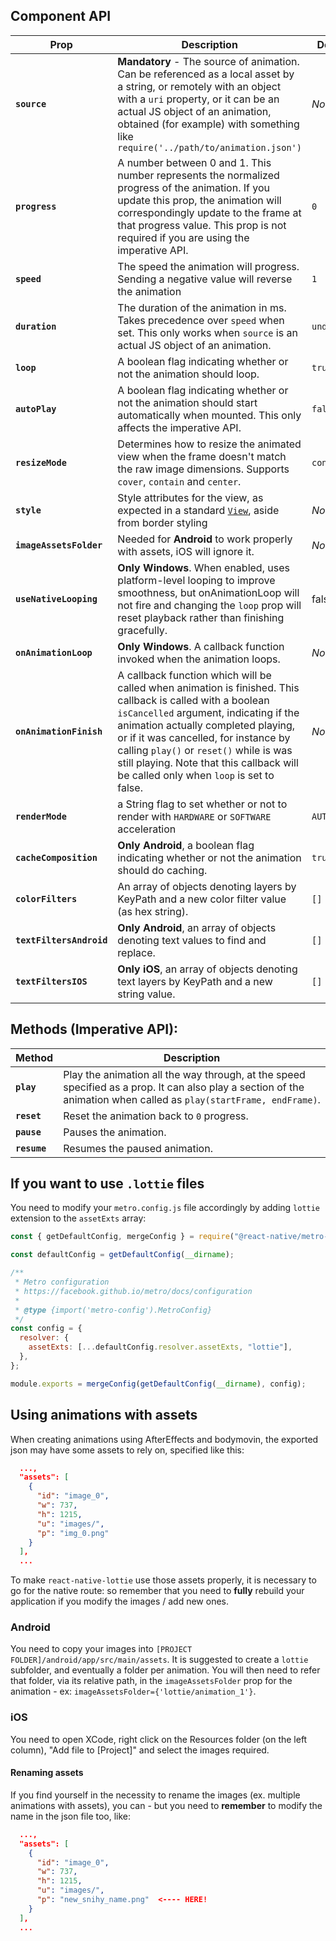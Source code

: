 ## Component API

| Prop                     | Description                                                                                                                                                                                                                                                                                                                                                            | Default     | Platform     |
| ------------------------ | ---------------------------------------------------------------------------------------------------------------------------------------------------------------------------------------------------------------------------------------------------------------------------------------------------------------------------------------------------------------------- | ----------- | ------------ |
| **`source`**             | **Mandatory** - The source of animation. Can be referenced as a local asset by a string, or remotely with an object with a `uri` property, or it can be an actual JS object of an animation, obtained (for example) with something like `require('../path/to/animation.json')`                                                                                         | _None_      | All          |
| **`progress`**           | A number between 0 and 1. This number represents the normalized progress of the animation. If you update this prop, the animation will correspondingly update to the frame at that progress value. This prop is not required if you are using the imperative API.                                                                                                      | `0`         | All          |
| **`speed`**              | The speed the animation will progress. Sending a negative value will reverse the animation                                                                                                                                                                                                                                                                             | `1`         | All          |
| **`duration`**           | The duration of the animation in ms. Takes precedence over `speed` when set. This only works when `source` is an actual JS object of an animation.                                                                                                                                                                                                                     | `undefined` | All          |
| **`loop`**               | A boolean flag indicating whether or not the animation should loop.                                                                                                                                                                                                                                                                                                    | `true`      | All          |
| **`autoPlay`**           | A boolean flag indicating whether or not the animation should start automatically when mounted. This only affects the imperative API.                                                                                                                                                                                                                                  | `false`     | All          |
| **`resizeMode`**         | Determines how to resize the animated view when the frame doesn't match the raw image dimensions. Supports `cover`, `contain` and `center`.                                                                                                                                                                                                                            | `contain`   | All          |
| **`style`**              | Style attributes for the view, as expected in a standard [`View`](http://facebook.github.io/react-native/releases/0.46/docs/layout-props.html), aside from border styling                                                                                                                                                                                              | _None_      | All          |
| **`imageAssetsFolder`**  | Needed for **Android** to work properly with assets, iOS will ignore it.                                                                                                                                                                                                                                                                                               | _None_      | Android      |
| **`useNativeLooping`**   | **Only Windows**. When enabled, uses platform-level looping to improve smoothness, but onAnimationLoop will not fire and changing the `loop` prop will reset playback rather than finishing gracefully.                                                                                                                                                                | false       | Windows      |
| **`onAnimationLoop`**    | **Only Windows**. A callback function invoked when the animation loops.                                                                                                                                                                                                                                                                                                | _None_      | Windows      |
| **`onAnimationFinish`**  | A callback function which will be called when animation is finished. This callback is called with a boolean `isCancelled` argument, indicating if the animation actually completed playing, or if it was cancelled, for instance by calling `play()` or `reset()` while is was still playing. Note that this callback will be called only when `loop` is set to false. | _None_      | All          |
| **`renderMode`**         | a String flag to set whether or not to render with `HARDWARE` or `SOFTWARE` acceleration                                                                                                                                                                                                                                                                               | `AUTOMATIC` | iOS, Android |
| **`cacheComposition`**   | **Only Android**, a boolean flag indicating whether or not the animation should do caching.                                                                                                                                                                                                                                                                            | `true`      | Android      |
| **`colorFilters`**       | An array of objects denoting layers by KeyPath and a new color filter value (as hex string).                                                                                                                                                                                                                                                                           | `[]`        | All          |
| **`textFiltersAndroid`** | **Only Android**, an array of objects denoting text values to find and replace.                                                                                                                                                                                                                                                                                        | `[]`        | Android      |
| **`textFiltersIOS`**     | **Only iOS**, an array of objects denoting text layers by KeyPath and a new string value.                                                                                                                                                                                                                                                                              | `[]`        | iOS          |

## Methods (Imperative API):

| Method       | Description                                                                                                                                                        |
| ------------ | ------------------------------------------------------------------------------------------------------------------------------------------------------------------ |
| **`play`**   | Play the animation all the way through, at the speed specified as a prop. It can also play a section of the animation when called as `play(startFrame, endFrame)`. |
| **`reset`**  | Reset the animation back to `0` progress.                                                                                                                          |
| **`pause`**  | Pauses the animation.                                                                                                                                              |
| **`resume`** | Resumes the paused animation.                                                                                                                                      |

## If you want to use `.lottie` files

You need to modify your `metro.config.js` file accordingly by adding `lottie` extension to the `assetExts` array:

```js
const { getDefaultConfig, mergeConfig } = require("@react-native/metro-config");

const defaultConfig = getDefaultConfig(__dirname);

/**
 * Metro configuration
 * https://facebook.github.io/metro/docs/configuration
 *
 * @type {import('metro-config').MetroConfig}
 */
const config = {
  resolver: {
    assetExts: [...defaultConfig.resolver.assetExts, "lottie"],
  },
};

module.exports = mergeConfig(getDefaultConfig(__dirname), config);
```

## Using animations with assets

When creating animations using AfterEffects and bodymovin, the exported json may have some assets to rely on, specified like this:

```json
  ...,
  "assets": [
    {
      "id": "image_0",
      "w": 737,
      "h": 1215,
      "u": "images/",
      "p": "img_0.png"
    }
  ],
  ...
```

To make `react-native-lottie` use those assets properly, it is necessary to go for the native route: so remember that you need to **fully** rebuild your application if you modify the images / add new ones.

### Android

You need to copy your images into `[PROJECT FOLDER]/android/app/src/main/assets`. It is suggested to create a `lottie` subfolder, and eventually a folder per animation.
You will then need to refer that folder, via its relative path, in the `imageAssetsFolder` prop for the animation - ex: `imageAssetsFolder={'lottie/animation_1'}`.

### iOS

You need to open XCode, right click on the Resources folder (on the left column), "Add file to [Project]" and select the images required.

#### Renaming assets

If you find yourself in the necessity to rename the images (ex. multiple animations with assets), you can - but you need to **remember** to modify the name in the json file too, like:

```json
  ...,
  "assets": [
    {
      "id": "image_0",
      "w": 737,
      "h": 1215,
      "u": "images/",
      "p": "new_snihy_name.png"  <---- HERE!
    }
  ],
  ...
```
